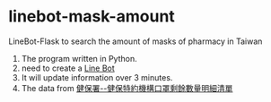 # linebot-mask-amount
LineBot-Flask to search the amount of masks of pharmacy in Taiwan

1. The program written in Python. 
2. need to create a [Line Bot](https://developers.line.biz/)
3. It will update information over 3 minutes.
4. The data from [健保署--健保特約機構口罩剩餘數量明細清單](https://data.nhi.gov.tw/Datasets/DatasetResource.aspx?rId=A21030000I-D50001-001) 
